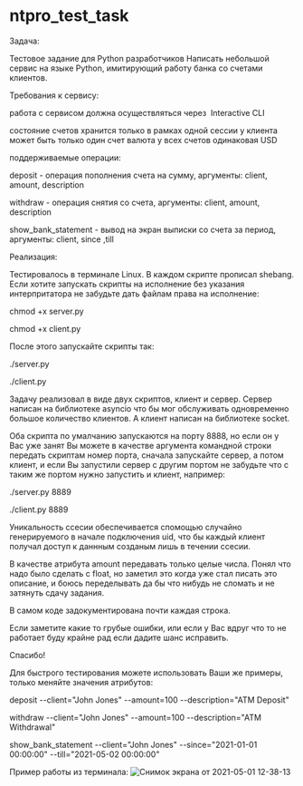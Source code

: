 # ntpro_test_task
Задача:

Тестовое задание для Python разработчиков
Написать небольшой сервис на языке Python, имитирующий работу банка со счетами клиентов.

Требования к сервису:

работа с сервисом должна осуществляться через ​ Interactive CLI 

состояние счетов хранится только в рамках одной сессии у клиента может быть только один счет валюта у всех счетов одинаковая USD

поддерживаемые операции: 

deposit - операция пополнения счета на сумму, аргументы:  client, amount, description

withdraw - операция снятия со счета, аргументы: client, amount, description

show_bank_statement - вывод на экран выписки со счета за период, аргументы: client, since ,till

Реализация:

Тестировалось в терминале Linux. В каждом скрипте прописал shebang. Если хотите запускать скрипты на исполнение без указания интерпритатора не забудьте дать файлам права на исполнение:

chmod +x server.py

chmod +x client.py

После этого запускайте скрипты так:

./server.py 

./client.py 

Задачу реализовал в виде двух скриптов, клиент и сервер. Сервер написан на библиотеке asyncio что бы мог обслуживать одновременно большое количество клиентов. А клиент написан на библиотеке socket.

Оба скрипта по умалчанию запускаются на порту 8888, но если он у Вас уже занят Вы можете в качестве аргумента командной строки передать скриптам номер порта, сначала запускайте сервер, а потом клиент, и если Вы запустили сервер с другим портом не забудьте что с таким же портом нужно запустить и клиент, например:

./server.py 8889

./client.py 8889

Уникальность ссесии обеспечивается спомощью случайно генерируемого в начале подключения uid, что бы каждый клиент получал доступ к даннным созданым лишь в  течении ссесии.

В качестве атрибута amount передавать только целые числа. Понял что надо было сделать с float, но заметил это когда уже стал писать это описание, и боюсь переделывать да бы что нибудь не сломать и не затянуть сдачу задания.

В самом коде задокументирована почти каждая строка.

Если заметите какие то грубые ошибки, или если у Вас вдруг что то не работает буду крайне рад если дадите шанс исправить.

Спасибо!

Для быстрого тестирования можете использовать Ваши же примеры, только меняйте значения атрибутов:

deposit --client="John Jones" --amount=100 --description="ATM Deposit"

withdraw --client="John Jones" --amount=100 --description="ATM Withdrawal"

show_bank_statement --client="John Jones" --since="2021-01-01 00:00:00" --till="2021-05-02 00:00:00"


Пример работы из терминала:
![Снимок экрана от 2021-05-01 12-38-13](https://user-images.githubusercontent.com/71945221/116778376-2fd2ac80-aa7a-11eb-9091-532b7f9d3413.png)

